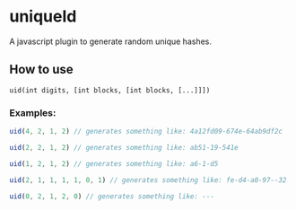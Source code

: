 uniqueId
========

A javascript plugin to generate random unique hashes.

## How to use

```
uid(int digits, [int blocks, [int blocks, [...]]])
```
    
### Examples:

```javascript
uid(4, 2, 1, 2) // generates something like: 4a12fd09-674e-64ab9df2c

uid(2, 2, 1, 2) // generates something like: ab51-19-541e

uid(1, 2, 1, 2) // generates something like: a6-1-d5

uid(2, 1, 1, 1, 1, 0, 1) // generates something like: fe-d4-a0-97--32

uid(0, 2, 1, 2, 0) // generates something like: ---
```

